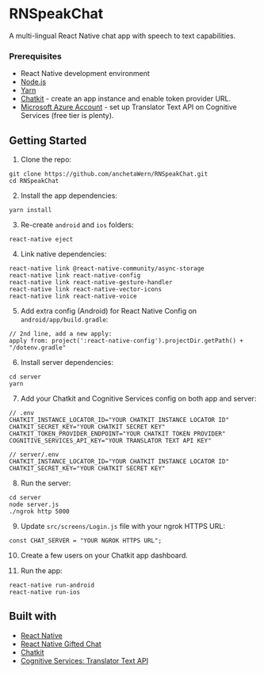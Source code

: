 # RNSpeakChat
A multi-lingual React Native chat app with speech to text capabilities.

### Prerequisites

-   React Native development environment
-   [Node.js](https://nodejs.org/en/)
-   [Yarn](https://yarnpkg.com/en/)
-   [Chatkit](https://pusher.com/chatkit) - create an app instance and enable token provider URL.
-   [Microsoft Azure Account](https://azure.microsoft.com/en-in/free/) - set up Translator Text API on Cognitive Services (free tier is plenty).

## Getting Started

1.  Clone the repo:

```
git clone https://github.com/anchetaWern/RNSpeakChat.git
cd RNSpeakChat
```

2.  Install the app dependencies:

```
yarn install
```

3. Re-create `android` and `ios` folders:

```
react-native eject
```

4. Link native dependencies:

```
react-native link @react-native-community/async-storage
react-native link react-native-config
react-native link react-native-gesture-handler
react-native link react-native-vector-icons 
react-native link react-native-voice
```

5. Add extra config (Android) for React Native Config on `android/app/build.gradle`:

```
// 2nd line, add a new apply:
apply from: project(':react-native-config').projectDir.getPath() + "/dotenv.gradle"
```

6. Install server dependencies:

```
cd server
yarn
```

7. Add your Chatkit and Cognitive Services config on both app and server:

```
// .env
CHATKIT_INSTANCE_LOCATOR_ID="YOUR CHATKIT INSTANCE LOCATOR ID"
CHATKIT_SECRET_KEY="YOUR CHATKIT SECRET KEY"
CHATKIT_TOKEN_PROVIDER_ENDPOINT="YOUR CHATKIT TOKEN PROVIDER"
COGNITIVE_SERVICES_API_KEY="YOUR TRANSLATOR TEXT API KEY"
```

```
// server/.env
CHATKIT_INSTANCE_LOCATOR_ID="YOUR CHATKIT INSTANCE LOCATOR ID"
CHATKIT_SECRET_KEY="YOUR CHATKIT SECRET KEY"
```

8. Run the server:

```
cd server
node server.js
./ngrok http 5000
```

9. Update `src/screens/Login.js` file with your ngrok HTTPS URL:

```
const CHAT_SERVER = "YOUR NGROK HTTPS URL";
```

10. Create a few users on your Chatkit app dashboard.

11. Run the app:

```
react-native run-android
react-native run-ios
```

## Built with

- [React Native](http://facebook.github.io/react-native/)
- [React Native Gifted Chat](https://github.com/FaridSafi/react-native-gifted-chat)
- [Chatkit](https://pusher.com/chatkit)
- [Cognitive Services: Translator Text API](https://docs.microsoft.com/en-us/azure/cognitive-services/translator/)
